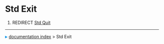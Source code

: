 # Std Exit
1.  REDIRECT [Std Quit](Std_Quit.md)



---
![](images/Right_arrow.png) [documentation index](../README.md) > Std Exit

